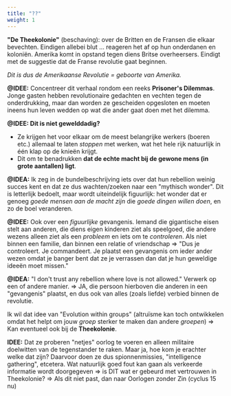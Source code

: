```yaml
---
title: "??"
weight: 1
---
```


**"De Theekolonie"** (beschaving): over de Britten en de Fransen die elkaar bevechten. Eindigen allebei blut ... reageren het af op hun onderdanen en koloniën. Amerika komt in opstand tegen diens Britse overheersers. Eindigt met de suggestie dat de Franse revolutie gaat beginnen.

_Dit is dus de Amerikaanse Revolutie = geboorte van Amerika._

**@IDEE:** Concentreer dit verhaal rondom een reeks **Prisoner's Dilemmas**. Jonge gasten hebben revolutionaire gedachten en vechten tegen de onderdrukking, maar dan worden ze gescheiden opgesloten en moeten ineens hun leven wedden op wat die ander gaat doen met het dilemma.

**@IDEE: Dit is niet gewelddadig?** 
* Ze krijgen het voor elkaar om de meest belangrijke werkers (boeren etc.) allemaal te laten _stoppen_ met werken, wat het hele rijk natuurlijk in één klap op de knieën krijgt.
* Dit om te benadrukken **dat de echte macht bij de gewone mens (in grote aantallen) ligt**.

**@IDEA:** Ik zeg in de bundelbeschrijving iets over dat hun rebellion weinig succes kent en dat ze dus wachten/zoeken naar een "mythisch wonder". Dit is letterlijk bedoelt, maar wordt uiteindelijk figuurlijk: het wonder dat er genoeg _goede mensen aan de macht zijn_ die _goede dingen willen doen_, en zo de boel veranderen.

**@IDEE:** Ook over een _figuurlijke_ gevangenis. Iemand die gigantische eisen stelt aan anderen, die diens eigen kinderen ziet als speelgoed, die andere wezens alleen ziet als een _probleem_ en iets om te _controleren_. Als niet binnen een familie, dan binnen een relatie of vriendschap => "Dus je controleert. Je commandeert. Je plaatst een gevangenis om ieder ander wezen omdat je banger bent dat ze je verrassen dan dat je hun geweldige ideeën moet missen."

**@IDEA:** "I don't trust any rebellion where love is not allowed." Verwerk op een of andere manier. => JA, die persoon hierboven die anderen in een "gevangenis" plaatst, en dus ook van alles (zoals liefde) verbied binnen de revolutie.


Ik wil dat idee van "Evolution within groups" (altruïsme kan toch ontwikkelen omdat het helpt om jouw _groep_ sterker te maken dan andere _groepen_) => Kan eventueel ook bij de **Theekolonie**.

**IDEE:** Dat ze proberen "netjes" oorlog te voeren en alleen militaire doelwitten van de tegenstander te raken. Maar ja, hoe kom je erachter welke dat zijn? Daarvoor doen ze dus spionnenmissies, "intelligence gathering", etcetera. Wat natuurlijk goed fout kan gaan als verkeerde informatie wordt doorgegeven => is DIT wat er gebeurd met vertrouwen in Theekolonie? => Als dit niet past, dan naar Oorlogen zonder Zin (cyclus 15 nu)